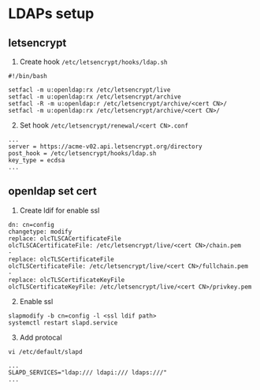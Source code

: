 # LDAPs setup

## letsencrypt
1. Create hook `/etc/letsencrypt/hooks/ldap.sh`
```
#!/bin/bash

setfacl -m u:openldap:rx /etc/letsencrypt/live
setfacl -m u:openldap:rx /etc/letsencrypt/archive
setfacl -R -m u:openldap:r /etc/letsencrypt/archive/<cert CN>/
setfacl -m u:openldap:rx /etc/letsencrypt/archive/<cert CN>/
```
2. Set hook `/etc/letsencrypt/renewal/<cert CN>.conf`
```
...
server = https://acme-v02.api.letsencrypt.org/directory
post_hook = /etc/letsencrypt/hooks/ldap.sh
key_type = ecdsa
...
```

## openldap set cert
1. Create ldif for enable ssl
```
dn: cn=config
changetype: modify
replace: olcTLSCACertificateFile
olcTLSCACertificateFile: /etc/letsencrypt/live/<cert CN>/chain.pem
-
replace: olcTLSCertificateFile
olcTLSCertificateFile: /etc/letsencrypt/live/<cert CN>/fullchain.pem
-
replace: olcTLSCertificateKeyFile
olcTLSCertificateKeyFile: /etc/letsencrypt/live/<cert CN>/privkey.pem
```

2. Enable ssl
```
slapmodify -b cn=config -l <ssl ldif path>
systemctl restart slapd.service
```

3. Add protocal
```
vi /etc/default/slapd
```
```
...
SLAPD_SERVICES="ldap:/// ldapi:/// ldaps:///"
...
```


